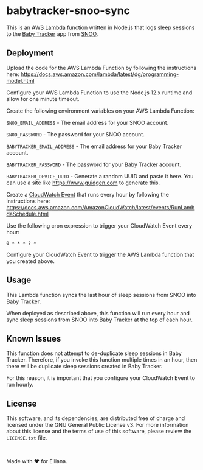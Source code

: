 # babytracker-snoo-sync

This is an [AWS Lambda](https://aws.amazon.com/lambda/) function written in Node.js that logs sleep sessions to the [Baby Tracker](https://apps.apple.com/app/appname/id779656557) app from [SNOO](https://happiestbaby.com/).


## Deployment

Upload the code for the AWS Lambda Function by following the instructions here: https://docs.aws.amazon.com/lambda/latest/dg/programming-model.html

Configure your AWS Lambda Function to use the Node.js 12.x runtime and allow for one minute timeout.

Create the following environment variables on your AWS Lambda Function:

`SNOO_EMAIL_ADDRESS` - The email address for your SNOO account.

`SNOO_PASSWORD` - The password for your SNOO account.

`BABYTRACKER_EMAIL_ADDRESS` - The email address for your Baby Tracker account.

`BABYTRACKER_PASSWORD` - The password for your Baby Tracker account.

`BABYTRACKER_DEVICE_UUID` - Generate a random UUID and paste it here. You can use a site like https://www.guidgen.com to generate this.

Create a [CloudWatch Event](https://aws.amazon.com/cloudwatch/) that runs every hour by following the instructions here: https://docs.aws.amazon.com/AmazonCloudWatch/latest/events/RunLambdaSchedule.html

Use the following cron expression to trigger your CloudWatch Event every hour:

`0 * * * ? *`

Configure your CloudWatch Event to trigger the AWS Lambda function that you created above.


## Usage

This Lambda function syncs the last hour of sleep sessions from SNOO into Baby Tracker.

When deployed as described above, this function will run every hour and sync sleep sessions from SNOO into Baby Tracker at the top of each hour.


## Known Issues

This function does not attempt to de-duplicate sleep sessions in Baby Tracker. Therefore, if you invoke this function multiple times in an hour, then there will be duplicate sleep sessions created in Baby Tracker.

For this reason, it is important that you configure your CloudWatch Event to run hourly.


## License

This software, and its dependencies, are distributed free of charge and licensed under the GNU General Public License v3. For more information about this license and the terms of use of this software, please review the `LICENSE.txt` file.

&nbsp;

Made with ❤️ for Elliana.
